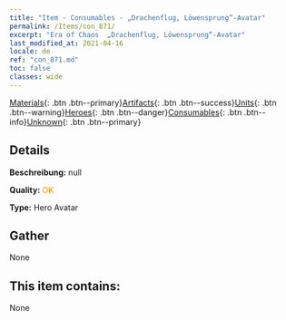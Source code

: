 ```yaml
---
title: "Item - Consumables - „Drachenflug, Löwensprung“-Avatar"
permalink: /Items/con_871/
excerpt: "Era of Chaos  „Drachenflug, Löwensprung“-Avatar"
last_modified_at: 2021-04-16
locale: de
ref: "con_871.md"
toc: false
classes: wide
---
```

 [Materials](/de/Items/){: .btn .btn--primary}[Artifacts](/de/Items/Artifacts/){: .btn .btn--success}[Units](/de/Items/Units/){: .btn .btn--warning}[Heroes](/de/Items/Heroes/){: .btn .btn--danger}[Consumables](/de/Items/Consumables/){: .btn .btn--info}[Unknown](/de/Items/Unknown/){: .btn .btn--primary}

## Details
 **Beschreibung:** null

 **Quality:** <span style="color: #FF8C00">OK</span>

 **Type:** Hero Avatar

## Gather

  None

## This item contains:

  None

